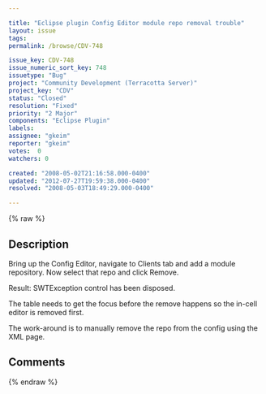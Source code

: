 ```yaml
---

title: "Eclipse plugin Config Editor module repo removal trouble"
layout: issue
tags: 
permalink: /browse/CDV-748

issue_key: CDV-748
issue_numeric_sort_key: 748
issuetype: "Bug"
project: "Community Development (Terracotta Server)"
project_key: "CDV"
status: "Closed"
resolution: "Fixed"
priority: "2 Major"
components: "Eclipse Plugin"
labels: 
assignee: "gkeim"
reporter: "gkeim"
votes:  0
watchers: 0

created: "2008-05-02T21:16:58.000-0400"
updated: "2012-07-27T19:59:38.000-0400"
resolved: "2008-05-03T18:49:29.000-0400"

---
```




{% raw %}



## Description

<div markdown="1" class="description">

Bring up the Config Editor, navigate to Clients tab and add a module repository.
Now select that repo and click Remove.

Result: SWTException control has been disposed.

The table needs to get the focus before the remove happens so the in-cell editor is removed first.

The work-around is to manually remove the repo from the config using the XML page.


</div>

## Comments



{% endraw %}
